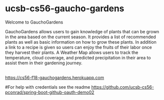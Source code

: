 # ucsb-cs56-gaucho-gardens
Welcome to GauchoGardens

GauchoGardens allows users to gain knowledge of plants that can be grown in the area based on the current season. It provides a list of recommended plants as well as basic information on how to grow these plants. In addition a link to a recipe is given so users can enjoy the fruits of their labor once they harvest their plants. A Weather Map allows users to track the temperature, cloud coverage, and predicted precipitation in their area to assist them in their gardening journey.


<br> https://cs56-f18-gauchogardens.herokuapp.com

#For help with credentials 
see the readme <https://github.com/ucsb-cs56-pconrad/spring-boot-github-oauth-demo02>


